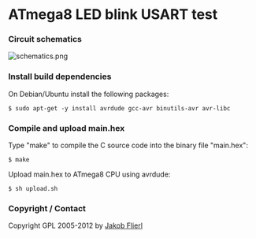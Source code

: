 # ATmega8 LED blink USART test

### Circuit schematics

![schematics.png](../../raw/master/m8-led-blink/schematics.png)

### Install build dependencies

On Debian/Ubuntu install the following packages:

```
$ sudo apt-get -y install avrdude gcc-avr binutils-avr avr-libc
```

### Compile and upload main.hex

Type "make" to compile the C source code into the binary file "main.hex":

```
$ make
```

Upload main.hex to ATmega8 CPU using avrdude:

```
$ sh upload.sh
```

### Copyright / Contact

Copyright GPL 2005-2012 by [Jakob Flierl](https://github.com/koppi)
